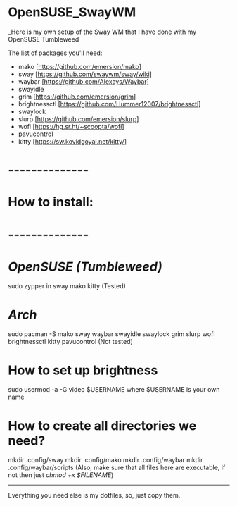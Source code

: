 # OpenSUSE_SwayWM
_Here is my own setup of the Sway WM that I have done with my OpenSUSE Tumbleweed 

The list of packages you'll need:
- mako [https://github.com/emersion/mako]
- sway [https://github.com/swaywm/sway/wiki]
- waybar [https://github.com/Alexays/Waybar]
- swayidle
- grim [https://github.com/emersion/grim]
- brightnessctl [https://github.com/Hummer12007/brightnessctl]
- swaylock
- slurp [https://github.com/emersion/slurp]
- wofi [https://hg.sr.ht/~scoopta/wofi] 
- pavucontrol
- kitty [https://sw.kovidgoyal.net/kitty/]

# --------------
# How to install:
# --------------
# _OpenSUSE (Tumbleweed)_
 sudo zypper in sway mako kitty 
 (Tested)
 
# _Arch_
 sudo pacman -S mako sway waybar swayidle swaylock grim slurp wofi brightnessctl kitty pavucontrol
 (Not tested)
 
# How to set up brightness
 sudo usermod -a -G video $USERNAME
 where $USERNAME is your own name
 
# How to create all directories we need?
 mkdir .config/sway
 mkdir .config/mako
 mkdir .config/waybar
 mkdir .config/waybar/scripts (Also, make sure that all files here are executable, if not then just _chmod +x $FILENAME_)
 
 --------------
 Everything you need else is my dotfiles, so, just copy them.
 
